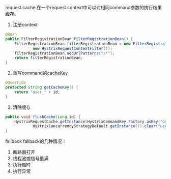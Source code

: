 

request cache
在一个request context中可以对相同command参数的执行结果缓存。
1. 注册context
```java
@Bean
public FilterRegistrationBean filterRegistrationBean() {
    FilterRegistrationBean filterRegistrationBean = new FilterRegistrationBean(
            new HystrixRequestContextFilter());
    filterRegistrationBean.addUrlPatterns("/*");
    return filterRegistrationBean;
}
```
2. 重写command的cacheKey
```java
@Override
protected String getCacheKey() {
    return "user_" + id;
}
```
3. 清除缓存
```java
public void flushCache(Long id) {
    HystrixRequestCache.getInstance(HystrixCommandKey.Factory.asKey("GetUserCommand"),
            HystrixConcurrencyStrategyDefault.getInstance()).clear("user_" + id);
}
```

fallback
fallback的几种情况：
1. 断路器打开
2. 线程池或信号量满
3. 执行超时
4. 执行异常